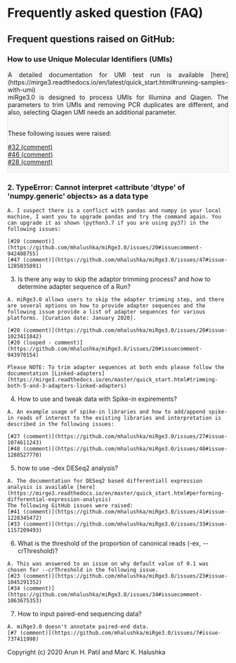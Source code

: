 # Frequently asked question (FAQ) 

## Frequent questions raised on GitHub:

### How to use Unique Molecular Identifiers (UMIs) 

<div style="background-color: #f8f8f8; border: 1px solid #e1e4e5; margin: 1px 0 24px; text-align: justify;">
A detailed documentation for UMI test run is available [here](https://mirge3.readthedocs.io/en/latest/quick_start.html#running-samples-with-umi) <br>
miRge3.0 is designed to process UMIs for Illumina and Qiagen. The parameters to trim UMIs and removing PCR duplicates are different, and also, selecting Qiagen UMI needs an additional parameter. 

<br>These following issues were raised:

[#32 (comment)](https://github.com/mhalushka/miRge3.0/issues/32#issue-1149944971)<br/>
[#46 (comment)](https://github.com/mhalushka/miRge3.0/issues/46#issue-1273723168)<br/>
[#28 (comment)](https://github.com/mhalushka/miRge3.0/issues/28#issue-1077400071)<br/>

</div>

### 2. TypeError: Cannot interpret <attribute 'dtype' of 'numpy.generic' objects> as a data type


```
A. I suspect there is a conflict with pandas and numpy in your local machine, I want you to upgrade pandas and try the command again. You can upgrade it as shown (python3.7 if you are using py37) in the following issues:

[#20 (comment)](https://github.com/mhalushka/miRge3.0/issues/20#issuecomment-942408755)
[#47 (comment)](https://github.com/mhalushka/miRge3.0/issues/47#issue-1285035891)

```
3. Is there any way to skip the adaptor trimming process? and how to determine adapter sequence of a Run?

```
A. miRge3.0 allows users to skip the adapter trimming step, and there are several options on how to provide adapter sequences and the following issue provide a list of adapter sequences for various platforms. [Curation date: January 2020]. 

[#20 (comment)](https://github.com/mhalushka/miRge3.0/issues/20#issue-1023411842)
[#20 (looped - comment)](https://github.com/mhalushka/miRge3.0/issues/20#issuecomment-943970154)

Please NOTE: To trim adapter sequences at both ends please follow the documentation [Linked-adapters](https://mirge3.readthedocs.io/en/master/quick_start.html#trimming-both-5-and-3-adapters-linked-adapters)
```

4. How to use and tweak data with Spike-in expirements? 

```
A. An example usage of spike-in libraries and how to add/append spike-in reads of interest to the existing libraries and interpretation is described in the following issues:

[#27 (comment)](https://github.com/mhalushka/miRge3.0/issues/27#issue-1074611243) 
[#48 (comment)](https://github.com/mhalushka/miRge3.0/issues/48#issue-1288527770)
```

5. how to use -dex DESeq2 analysis?

```
A. The documentation for DESeq2 based differentiall expression analysis is available [here](https://mirge3.readthedocs.io/en/master/quick_start.html#performing-differential-expression-analysis)
The following GitHub issues were raised:
[#41 (comment)](https://github.com/mhalushka/miRge3.0/issues/41#issue-1228345472)
[#33 (comment)](https://github.com/mhalushka/miRge3.0/issues/33#issue-1157209493)
```

6. What is the threshold of the proportion of canonical reads (-ex, --crThreshold)?

```
A. This was answered to an issue on why default value of 0.1 was chosen for --crThreshold in the following issue.
[#23 (comment)](https://github.com/mhalushka/miRge3.0/issues/23#issue-1045291352)
[#34 (comment)](https://github.com/mhalushka/miRge3.0/issues/34#issuecomment-1063675353)
```

7. How to input paired-end sequencing data?

```
A. miRge3.0 doesn't annotate paired-end data. 
[#7 (comment)](https://github.com/mhalushka/miRge3.0/issues/7#issue-737411998)
```


Copyright (c) 2020 Arun H. Patil and Marc K. Halushka
